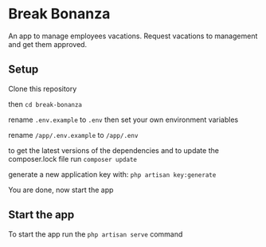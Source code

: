 # Break Bonanza

An app to manage employees vacations. 
Request vacations to management and get them approved.

## Setup

Clone this repository

then `cd break-bonanza`

rename `.env.example` to `.env` then set your own environment variables

rename `/app/.env.example` to `/app/.env`

to get the latest versions of the dependencies and to update the composer.lock file run `composer update`

generate a new application key with: `php artisan key:generate`

You are done, now start the app

## Start the app

To start the app run the `php artisan serve` command
